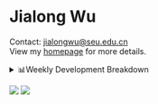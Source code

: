 #  Jialong Wu

Contact: jialongwu@seu.edu.cn<br>
View my [homepage](https://callanwu.github.io/) for more details.

<details><summary>📊Weekly Development Breakdown</summary>

<!--START_SECTION:waka-->

```txt
From: 28 August 2024 - To: 04 September 2024

Total Time: 6 hrs 45 mins

Python     3 hrs 53 mins   ██████████████▒░░░░░░░░░░   57.69 %
Bash       1 hr 11 mins    ████▒░░░░░░░░░░░░░░░░░░░░   17.71 %
Other      50 mins         ███░░░░░░░░░░░░░░░░░░░░░░   12.43 %
JSON       24 mins         █▓░░░░░░░░░░░░░░░░░░░░░░░   06.06 %
HTML       18 mins         █░░░░░░░░░░░░░░░░░░░░░░░░   04.58 %
```

<!--END_SECTION:waka-->

[![wakatime](https://wakatime.com/badge/user/c6720b29-9431-4a60-bc9d-e1fb2b6bd65f.svg)](https://wakatime.com/@c6720b29-9431-4a60-bc9d-e1fb2b6bd65f)
</details>

[![](https://img.shields.io/badge/Google%20Scholar-4385FE.svg?&color=d6d6d6&style=flat-square&logo=google-scholar)](https://scholar.google.com/citations?user=6eg2m4YAAAAJ)
![](https://komarev.com/ghpvc/?username=callanwu)
